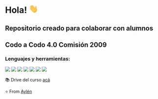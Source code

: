 <h1> Hola! <img src="https://github.com/ABSphreak/ABSphreak/blob/master/gifs/Hi.gif" width="30px"></h1>

## Repositorio creado para colaborar con alumnos

## Codo a Codo 4.0 Comisión 2009


### Lenguajes y herramientas:
<p>
	 <img src="https://media.giphy.com/media/XAxylRMCdpbEWUAvr8/giphy.gif" width="50"/>
	 <img src="https://media.giphy.com/media/fsEaZldNC8A1PJ3mwp/giphy.gif" width="50"/>
	 <img src="https://media.giphy.com/media/Sr8xDpMwVKOHUWDVRD/giphy.gif" width="50"/>
	 <img src="https://media3.giphy.com/media/ln7z2eWriiQAllfVcn/200w.webp" width="50"/>
	 <img src="https://media.giphy.com/media/VgGthkhUvGgOit7Y9i/giphy.gif" width="50"/>
	 <img src="https://media.giphy.com/media/KzJkzjggfGN5Py6nkT/giphy.gif" width="50"/>
	 <img src="https://media.giphy.com/media/kH1DBkPNyZPOk0BxrM/giphy.gif" width="100"/> 
</p>

📚 Drive del curso [acá](https://drive.google.com/drive/folders/1Q8eEQRl2tH6rlVj98qk9aZnfFQHoSVYq) 

⭐️ From [Aylén](https://github.com/aylromero)